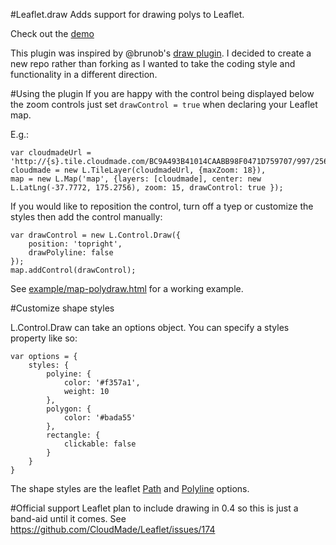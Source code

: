 #Leaflet.draw
Adds support for drawing polys to Leaflet.

Check out the [demo](http://jacobtoye.github.com/Leaflet.draw/)

This plugin was inspired by @brunob's [draw plugin](https://github.com/brunob/leaflet.draw). I decided to create a new repo rather than forking as I wanted to take the coding style and functionality in a different direction.

#Using the plugin
If you are happy with the control being displayed below the zoom controls just set ````drawControl = true```` when declaring your Leaflet map.

E.g.:

````
var cloudmadeUrl = 'http://{s}.tile.cloudmade.com/BC9A493B41014CAABB98F0471D759707/997/256/{z}/{x}/{y}.png',
cloudmade = new L.TileLayer(cloudmadeUrl, {maxZoom: 18}),
map = new L.Map('map', {layers: [cloudmade], center: new L.LatLng(-37.7772, 175.2756), zoom: 15, drawControl: true });
````

If you would like to reposition the control, turn off a tyep or customize the styles then add the control manually:

````
var drawControl = new L.Control.Draw({
	position: 'topright',
	drawPolyline: false
});
map.addControl(drawControl);
````

See [example/map-polydraw.html](https://github.com/jacobtoye/Leaflet.draw/blob/master/example/drawing.html) for a working example.

#Customize shape styles

L.Control.Draw can take an options object. You can specify a styles property like so:

````
var options = {
	styles: {
		polyine: {
			color: '#f357a1',
			weight: 10
		},
		polygon: {
			color: '#bada55'
		},
		rectangle: {
			clickable: false
		}
	}
}
````

The shape styles are the leaflet [Path](http://leaflet.cloudmade.com/reference.html#path-options) and [Polyline](http://leaflet.cloudmade.com/reference.html#polyline-options) options.

#Official support
Leaflet plan to include drawing in 0.4 so this is just a band-aid until it comes. See https://github.com/CloudMade/Leaflet/issues/174